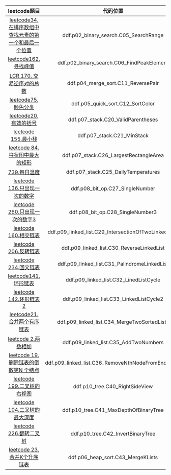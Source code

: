 |                                                                    leetcode题目                                                                     |                          代码位置              |
|:-------------------------------------------------------------------------------------------------------------------------------------------------:|:------------------------------------------:|
| <a href="https://leetcode.cn/problems/find-first-and-last-position-of-element-in-sorted-array/description/">leetcode34. 在排序数组中查找元素的第一个和最后一个位置</a> |         ddf.p02_binary_search.C05_SearchRange |
|                            <a href="https://leetcode.cn/problems/find-peak-element/description/">leetcode162. 寻找峰值</a>                            |       ddf.p02_binary_search.C06_FindPeakElement |
|                     <a href="https://leetcode.cn/problems/shu-zu-zhong-de-ni-xu-dui-lcof/description/">LCR 170. 交易逆序对的总数</a>                      |           ddf.p04_merge_sort.C11_ReversePair |
|                                <a href="https://leetcode.cn/problems/sort-colors/description/">leetcode75.颜色分类</a>                                |            ddf.p05_quick_sort.C12_SortColor |
|                                  <a href="https://leetcode.cn/problems/valid-parentheses">leetcode20. 有效的括号</a>                                   |           ddf.p07_stack.C20_ValidParentheses |
|                                       <a href="https://leetcode.cn/problems/min-stack">leetcode 155.最小栈</a>                                       |               ddf.p07_stack.C21_MinStack   |
|                    <a href="https://leetcode.cn/problems/largest-rectangle-in-histogram/description">leetcode 84.柱状图中最大的矩形</a>                    |         ddf.p07_stack.C26_LargestRectangleArea |
|                           <a href="https://leetcode.cn/problems/daily-temperatures/description>leetcode"> 739.每日温度</a>                            |          ddf.p07_stack.C25_DailyTemperatures |
|                                  <a href="https://leetcode.cn/problems/single-number/">leetcode 136.只出现一次的数字</a>                                  |            ddf.p08_bit_op.C27_SingleNumber |
|                         <a href="https://leetcode.cn/problems/single-number-iii/description/">leetcode 260.只出现一次的数字3</a>                          |            ddf.p08_bit_op.C28_SingleNumber3 |
|                     <a href="https://leetcode.cn/problems/intersection-of-two-linked-lists/description">leetcode 160.相交链表</a>                     |  ddf.p09_linked_list.C29_IntersectionOfTwoLinkedLists |
|                           <a href="https://leetcode.cn/problems/reverse-linked-list/description/">leetcode 206.反转链表</a>                           |       ddf.p09_linked_list.C30_ReverseLinkedList |
|                           <a href="https://leetcode.cn/problems/palindrome-linked-list/description">leetcode 234.回文链表</a>                           |ddf.p09_linked_list.C31_PalindromeLinkedList|
|                           <a href="https://leetcode.cn/problems/linked-list-cycle/description/">leetcode141.环形链表</a>                           |ddf.p09_linked_list.C32_LinedListCycle|
|                           <a href="https://leetcode.cn/problems/linked-list-cycle-ii/description">leetcode 142.环形链表2</a>                           |ddf.p09_linked_list.C33_LinkedListCycle2|
|                           <a href="https://leetcode.cn/problems/merge-two-sorted-lists/">leetcode21.合并两个有序链表</a>                           |ddf.p09_linked_list.C34_MergeTwoSortedLists|
|                           <a href="https://leetcode.cn/problems/add-two-numbers">leetcode 2.两数相加</a>                           |ddf.p09_linked_list.C35_AddTwoNumbers|
|                           <a href="https://leetcode.cn/problems/remove-nth-node-from-end-of-list">leetcode 19.删除链表的倒数第N 个结点</a>                           |ddf.p09_linked_list.C36_RemoveNthNodeFromEndOfList|
|                           <a href="https://leetcode.cn/problems/binary-tree-right-side-view/">leetcode 199.二叉树的右视图</a>                           |ddf.p10_tree.C40_RightSideView|
|                           <a href="https://leetcode.cn/problems/maximum-depth-of-binary-tree">leetcode 104.二叉树的最大深度</a>                           |ddf.p10_tree.C41_MaxDepthOfBinaryTree|
|                           <a href="https://leetcode.cn/problems/invert-binary-tree">leetcode 226.翻转二叉树</a>                           |ddf.p10_tree.C42_InvertBinaryTree|
|                           <a href="https://leetcode.cn/problems/merge-k-sorted-lists/description">leetcode 23.合并K个升序链表</a>                           |ddf.p06_heap_sort.C43_MergeKLists|





